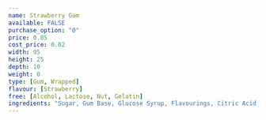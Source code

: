 ```yaml
---
name: Strawberry Gum
available: FALSE
purchase_option: "0"
price: 0.05
cost_price: 0.02
width: 95
height: 25
depth: 10
weight: 0
type: [Gum, Wrapped]
flavour: [Strawberry]
free: [Alcohol, Lactose, Nut, Gelatin]
ingredients: "Sugar, Gum Base, Glucose Syrup, Flavourings, Citric Acid, Humectant Glycerine (Non-Animal), Emulsifier Soybean Lecithin, Colour E129, Antioxidant BHA"
---
```

